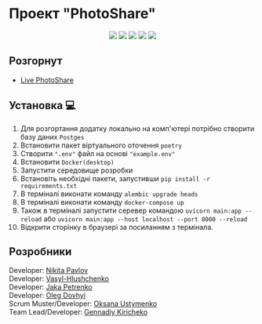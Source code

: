 # Проект "PhotoShare"
<p align="center">
   <img src="https://img.shields.io/badge/Language-Python-9cf">
   <img src="https://img.shields.io/badge/FastAPI-0.95.1-brightgreen">
   <img src="https://img.shields.io/badge/SQLAlchemy-2.0-orange">
   <img src="https://img.shields.io/badge/Pytest-7.3.0-informational">
   <img src="https://img.shields.io/badge/License-MIT-yellow">
</p>

## Розгорнут
- [Live PhotoShare](https://photoshare-team6.fly.dev/docs)

## Установка 💻

1. Для розгортання додатку локально на комп'ютері потрібно створити базу даних ```Postges```
2. Встановити пакет віртуального оточення ```poetry```
3. Створити ```".env"``` файл на основі ```"example.env"```
5. Встановити ```Docker(desktop)```
6. Запустити середовище розробки
7. Встановіть необхідні пакети, запустивши ```pip install -r requirements.txt```
8. В терміналі виконати команду ```alembic upgrade heads```
9. В терміналі виконати команду ```docker-compose up```
10. Також в терміналі запустити серевер командою ```uvicorn main:app --reload``` або ```uvicorn main:app --host localhost --port 8000 --reload```
11. Відкрити сторінку в браузері за посиланням з термінала.
 
## Розробники
<div align="">
  Developer: <a href="https://github.com/qquinyri1">Nikita Pavlov</a><br>
  Developer: <a href="https://github.com/Vasyl-Hlushchenko">Vasyl-Hlushchenko</a><br>
  Developer: <a href="https://github.com/Jakson992">Jaka Petrenko</a><br>
  Developer: <a href="https://github.com/OlegDovhyi">Oleg Dovhyi</a><br>
  Scrum Muster/Developer: <a href="https://github.com/UstymenkoOB">Oksana Ustymenko</a><br>
  Team Lead/Developer: <a href="https://github.com/GkiriChen">Gennadiy Kiricheko</a><br>
</div>
